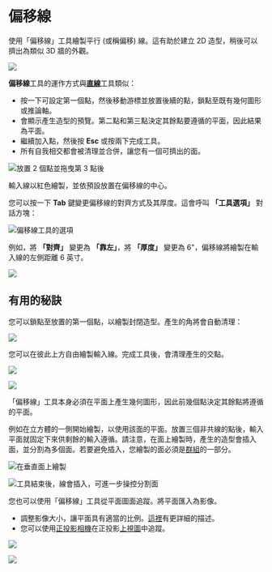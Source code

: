 # 偏移線

使用「偏移線」工具繪製平行 (或稱偏移) 線。這有助於建立 2D 造型，稍後可以擠出為類似 3D 牆的外觀。

![](<../.gitbook/assets/image (3) (1).png>)

**偏移線**工具的運作方式與[**直線**](https://windows.help.formit.autodesk.com/tool-library/line-tool)工具類似：

* 按一下可設定第一個點，然後移動游標並放置後續的點，鎖點至既有幾何圖形或推論軸。
* 會顯示產生造型的預覽。第二點和第三點決定其餘點要遵循的平面，因此結果為平面。
* 繼續加入點，然後按 **Esc** 或按兩下完成工具。
* 所有自我相交都會被清理並合併，讓您有一個可擠出的面。

![放置 2 個點並拖曳第 3 點後](../.gitbook/assets/walls1.png)

輸入線以紅色繪製，並依預設放置在偏移線的中心。

您可以按一下 **Tab** 鍵變更偏移線的對齊方式及其厚度。這會呼叫 **「工具選項」** 對話方塊：

![偏移線工具的選項](../.gitbook/assets/walls2.png)

例如，將 **「對齊」** 變更為 **「靠左」**，將 **「厚度」** 變更為 6"，偏移線將繪製在輸入線的左側距離 6 英寸。

![](../.gitbook/assets/walls3.png)

## 有用的秘訣

您可以鎖點至放置的第一個點，以繪製封閉造型。產生的角將會自動清理：

![](../.gitbook/assets/walls4.png)

您可以在彼此上方自由繪製輸入線。完成工具後，會清理產生的交點。

![](../.gitbook/assets/walls5.png)

![](../.gitbook/assets/walls6.png)

「偏移線」工具本身必須在平面上產生幾何圖形，因此前幾個點決定其餘點將遵循的平面。

例如在立方體的一側開始繪製，以使用該面的平面。放置三個非共線的點後，輸入平面就固定下來供剩餘的輸入遵循。請注意，在面上繪製時，產生的造型會插入面，並分割為多個面。若要避免插入，您繪製的面必須是[群組](https://windows.help.formit.autodesk.com/tool-library/groups)的一部分。

![在垂直面上繪製](../.gitbook/assets/walls7.png)

![工具結束後，線會插入，可進一步操控分割面](../.gitbook/assets/walls8.png)

您也可以使用「偏移線」工具從平面圖面追蹤。將平面匯入為影像。

* 調整影像大小，讓平面具有適當的比例。[這裡](https://windows.help.formit.autodesk.com/building-the-farnsworth-house/work-with-images-and-the-ground-plane)有更詳細的描述。
* 您可以使用[正投影相機](orthographic-camera.md)在正投影[上視圖](orthographic-views.md)中追蹤。

![](../.gitbook/assets/walls9.png)

![](../.gitbook/assets/walls10.png)
